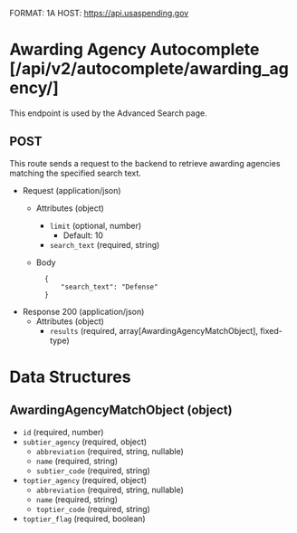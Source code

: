 FORMAT: 1A
HOST: https://api.usaspending.gov

# Awarding Agency Autocomplete [/api/v2/autocomplete/awarding_agency/]

This endpoint is used by the Advanced Search page.

## POST

This route sends a request to the backend to retrieve awarding agencies matching the specified search text.        

+ Request (application/json)
    + Attributes (object)
        + `limit` (optional, number)
            + Default: 10
        + `search_text` (required, string)
    + Body

            {
                "search_text": "Defense"
            }

+ Response 200 (application/json)
    + Attributes (object)
        + `results` (required, array[AwardingAgencyMatchObject], fixed-type)

# Data Structures

## AwardingAgencyMatchObject (object)
+ `id` (required, number)
+ `subtier_agency` (required, object)
    + `abbreviation` (required, string, nullable)
    + `name` (required, string)
    + `subtier_code` (required, string)
+ `toptier_agency` (required, object)
    + `abbreviation` (required, string, nullable)
    + `name` (required, string)
    + `toptier_code` (required, string)
+ `toptier_flag` (required, boolean)
